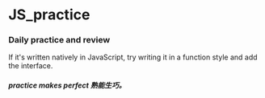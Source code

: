 # JS_practice
### Daily practice and review
If it's written natively in JavaScript, try writing it in a function style and add the interface.

##### practice makes perfect 熟能生巧。